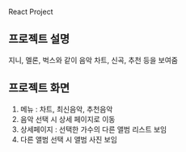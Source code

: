 React Project

## 프로젝트 설명
지니, 멜론, 벅스와 같이 음악 차트, 신곡, 추천 등을 보여줌

## 프로젝트 화면
1. 메뉴 : 차트, 최신음악, 추천음악
2. 음악 선택 시 상세 페이지로 이동
3. 상세페이지 : 선택한 가수의 다른 앨범 리스트 보임
4. 다른 앨범 선택 시 앨범 사진 보임
